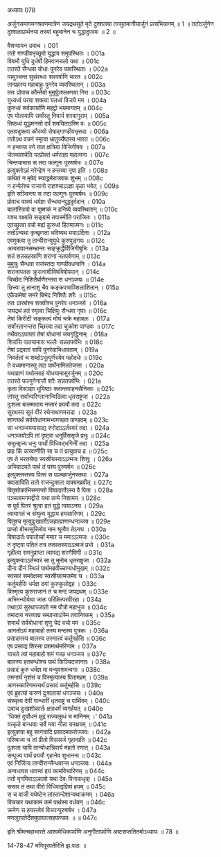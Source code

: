 अध्यायः 078

अर्जुनसमागमनश्रवणमात्रेण जयद्रथसुते मृते दुश्शलया तत्सुतमानीयार्जुनं प्रत्यभियानम् ॥ 1 ॥ ततोऽर्जुनेन दुश्शलाप्रार्थनया तस्यां बहुमानेन च युद्धादुपरमः ॥ 2 ॥

वैशम्पायन उवाच ।	001  
ततो गाण्डीवभृच्छूरो युद्धाय समुपस्थितः ।	001a  
विबभौ युधि दुर्धर्षो हिमवानचलो यथा ॥	001c  
ततस्ते सैन्धवा योधाः पुनरेव व्यवस्थिताः ।	002a  
व्यमुञ्चन्त सुसंरब्धाः शरवर्षाणि भारत ॥	002c  
तान्प्रहस्य महाबाहुः पुनरेव व्यवस्थितान् ।	003a  
ततः प्रोवाच कौन्तेयो मुमूर्षूञ्श्लक्ष्णया गिरा ॥	003c  
युध्यध्वं परया शक्त्या यतध्वं विजये मम ।	004a  
कुरुध्वं सर्वकार्याणि महद्वो भयमागतम् ॥	004c  
एष योत्स्यामि सर्वांस्तु निवार्य शरवागुराम् ।	005a  
तिष्ठध्वं युद्धमनसो दर्पं शमयिताऽस्मि वः ॥	005c  
एतावदुक्त्वा कौरव्यो रोषाद्गाण्डीवभृत्तदा ।	006a  
ततोऽथ वचनं स्मृत्वा भ्रातुर्ज्येष्ठस्य भारत ॥	006c  
न हन्तव्या रणे तात क्षत्रिया विजिगीषवः ।	007a  
जेतव्याश्चेति यत्प्रोक्तं धर्मराज्ञा महात्मना ।	007c  
चिन्तयामास स तदा फल्गुनः पुरुषर्षभः ॥	007e  
इत्युक्तोऽहं नरेन्द्रेण न हन्तव्या नृपा इति ।	008a  
कथितं न मृषेदं स्याद्धर्मराजवचः शुभम् ॥	008c  
न हन्येरंश्च राजानो राज्ञश्चाऽऽज्ञा कृता भवेत् ।	009a  
इति सञ्चिन्त्य स तदा फल्गुनः पुरुषर्षभः ॥	009c  
प्रोवाच वाक्यं धर्मज्ञः सैन्धवान्युद्धदुर्मदान् ।	010a  
बालांस्त्रियो वा युष्माकं न हनिष्ये व्यवस्थितान् ॥	010c  
यश्च वक्ष्यति सङ्ग्रामे तवास्मीति पराजितः ।	011a  
एतच्छ्रुत्वा वचो मह्यं कुरुध्वं हितमात्मनः ॥	011c  
ततोऽन्यथा कृच्छ्रगता भविष्यथ मयाऽर्दिताः ।	012a  
एवमुक्त्वा तु तान्वीरान्युयुधे कुरुपुङ्गवः ॥	012c  
अत्वरावानसम्भ्रान्तः सङ्क्रुद्धैर्विजिगीषुभिः ।	013a  
शतं शतसहस्राणि शराणां नतपर्वणाम् ॥	013c  
मुमुचुः सैन्धवा राजंस्तदा गाण्डीवधन्वनि ।	014a  
शरानापततः क्रूरानाशीविषविषोपमान् ।	014c  
चिच्छेद निशितैर्बाणैरन्तरा स धनञ्जयः ॥	014e  
छित्त्वा तु तानाशु चैव कङ्कपत्राञ्शिलाशितान् ।	015a  
एकैकमेषां समरे बिभेद निशितैः शरैः ॥	015c  
ततः प्रास्रांश्च शक्तीश्च पुनरेव धनञ्जये ।	016a  
जयद्रथं हतं स्मृत्वा चिक्षिपुः सैन्धवा नृपाः ॥	016c  
तेषां किरीटी सङ्कल्पं मोघं चक्रे महाबलः ।	017a  
सर्वांस्तानन्तरा च्छित्त्वा तदा चुक्रोश पाण्डवः ॥	017c  
तथैवाऽऽपततां तेषां योधानां जयगृद्धिनाम् ।	018a  
शिरांसि पातयामास भल्लैः सन्नतपर्वभिः ॥	018c  
तेषां प्रद्रवतां चापि पुनरेवाभिधावताम् ।	019a  
निवर्ततां च शब्दोऽभूत्पूर्णस्येव महोदधेः ॥	019c  
ते वध्यमानास्तु तदा पार्थेनामिततेजसा ।	020a  
यथाप्राणं यथोत्साहं योधयामासुरर्जुनम् ॥	020c  
ततस्ते फल्गुनेनाजौ शरैः सन्नतपर्वभिः ।	021a  
कृता विसञ्ज्ञा भूयिष्ठाः क्लान्तवाहनसैनिकाः ॥	021c  
तांस्तु सर्वान्परिग्लानान्विदित्वा धृतराष्ट्रजा ।	022a  
दुःशला बालमादाय नप्तारं प्रययौ तदा ॥	022c  
सुरथस्य सुतं वीरं रथेनाथागमत्तदा ।	023a  
शान्त्यर्थं सर्वयोधानामभ्यगच्छत पाण्डवम् ॥	023c  
सा धनञ्जयमासाद्य रुरोदाऽऽर्तस्वरं तदा ।	024a  
धनञ्जयोऽपि तां दृष्ट्वा धनुर्विससृजे प्रभुः ॥	024c  
समुत्सृज्य धनुः पार्थो विधिवद्भगिनीं तदा ।	025a  
प्राह किं करवाणीति सा च तं प्रत्युवाच ह ॥	025c  
एष ते भरतश्रेष्ठ स्वस्रीयस्याऽऽत्मजः शिशुः ।	026a  
अभिवादयते पार्थ तं पश्य पुरुषर्षभ ॥	026c  
इत्युक्तस्तस्य पितरं स पप्रच्छार्जुनस्तथा ।	027a  
क्वासाविति ततो राजन्दुःशला वाक्यमब्रवीत् ॥	027c  
पितृशोकाभिसन्तप्तो विषादार्तोऽस्य वै पिता ।	028a  
पञ्चत्वमगमद्वीरो यथा तन्मे निशामय ॥	028c  
स पूर्वं पितरं श्रुत्वा हतं युद्धे त्वयाऽनघ ।	029a  
त्वामागतं च संश्रुत्य युद्धाय हयसारिणम् ।	029c  
पितुश्च मृत्युदुःखार्तोऽजहात्प्राणान्धनञ्जय ॥	029e  
प्राप्तो बीभत्सुरित्येव नाम श्रुत्वैव तेऽनघ ।	030a  
विषादार्तः पपातोर्व्यां ममार च ममाऽऽत्मजः ॥	030c  
तं दृष्ट्वा पतितं तत्र ततस्तस्याऽऽत्मजं प्रभो ।	031a  
गृहीत्वा समनुप्राप्ता त्वामद्य शरणैषिणी ॥	031c  
इत्युक्त्वाऽऽर्तस्वरं सा तु मुमोच धृतराष्ट्रजा ।	032a  
दीना दीनं स्थितं पार्थमब्रवीच्चाप्यधोमुखम् ॥	032c  
स्वसारं समवेक्षस्व स्वस्रीयात्मजमेव च ।	033a  
कर्तुमर्हसि धर्मज्ञ दयां कुरुकुलोद्वह ।	033c  
विस्मृत्य कुरुराजानं तं च मन्दं जयद्रथम् ॥	033e  
अभिमन्योर्यथा जातः परिक्षित्परवीरहा ।	034a  
तथाऽयं सुरथाज्जातो मम पौत्रो महाभुज ॥	034c  
तमादाय नरव्याघ्र सम्प्राप्ताऽस्मि तवान्तिकम् ।	035a  
शमार्थं सर्वयोधानां शृणु चेदं वचो मम ॥	035c  
आगतोऽयं महाबाहो तस्य मन्दस्य पुत्रकः ।	036a  
प्रसादमस्य बालस्य तस्मात्त्वं कर्तुमर्हसि ॥	036c  
एष प्रसाद्य शिरसा प्रशमार्थमरिन्दम ।	037a  
याचते त्वां महाबाहो शमं गच्छ धनञ्जय ॥	037c  
बालस्य हतबन्धोश्च पार्थ किञ्चिदजानतः ।	038a  
प्रसादं कुरु धर्मज्ञ मा मन्युवशमन्वगाः ॥	038c  
तमनार्यं नृशंसं च विस्मृत्यास्य पितामहम् ।	039a  
आगस्कारिणमत्यर्थं प्रसादं कर्तुमर्हसि ॥	039c  
एवं ब्रुवत्यां करुणं दुःशलायां धनञ्जयः ।	040a  
संस्मृत्य देवीं गान्धारीं धृतराष्ट्रं च पार्थिवम् ।	040c  
उवाच दुःखशोकार्तः क्षत्रधर्मं व्यगर्हयत् ॥	040e  
\'धिक्तं दुर्योधनं क्षुद्रं राज्यलुब्धं च मानिनम् ।\'	041a  
यत्कृते बान्धवाः सर्वे मया नीता यमक्षयम् ॥	041c  
इत्युक्त्वा बहु सान्त्वादि प्रसादमकरोज्जयः ।	042a  
परिष्वज्य च तां प्रीतो विससर्ज गृहान्प्रति ॥	042c  
दुःशला चापि तान्योधान्निवार्य महतो रणात् ।	043a  
सम्पूज्य पार्थं प्रययौ गृहानेव शुभानना ॥	043c  
एवं निर्जित्य तान्वीरान्सैन्धवान्स धनञ्जयः ।	044a  
अन्वधावत धावन्तं हयं कामविचारिणम् ॥	044c  
ततो मृगमिवाऽऽकाशे यथा देवः पिनाकधृक् ।	045a  
ससार तं तथा वीरो विधिवद्यज्ञियं हयम् ॥	045c  
स च वाजी यथेष्टेन तांस्तान्देशान्यथाक्रमम् ।	046a  
विचचार यथाकामं कर्म पार्थस्य वर्धयन् ॥	046c  
क्रमेण स हयस्त्वेवं विचरन्पुरुषर्षभ ।	047a  
मणलूरपतेर्देशमुपायात्सहपाण्डवः ॥ ॥	047c  

इति श्रीमन्महाभारते आश्वमेधिकपर्वणि अनुगीतापर्वणि अष्टसप्ततितमोऽध्यायः ॥ 78 ॥

14-78-47 मणिपूरपतेरिति झ.पाठः ॥

